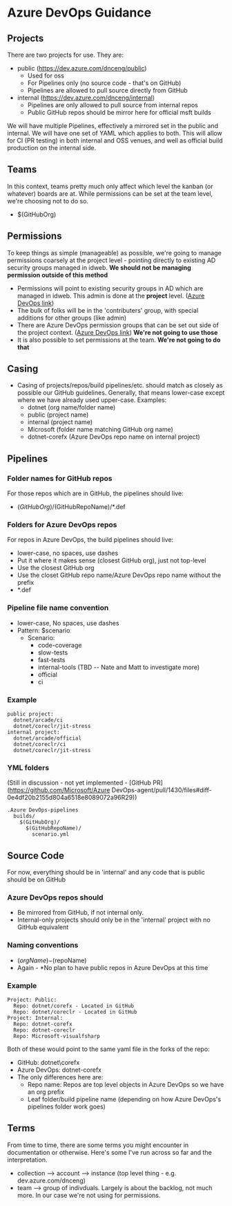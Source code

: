 # Azure DevOps Guidance

## Projects

There are two projects for use.  They are:

- public (https://dev.azure.com/dnceng/public)
  - Used for oss
  - For Pipelines only  (no source code - that's on GitHub)
  - Pipelines are allowed to pull source directly from GitHub
- internal  (https://dev.azure.com/dnceng/internal)
  - Pipelines are only allowed to pull source from internal repos
  - Public GitHub repos should be mirror here for official msft builds

We will have multiple Pipelines, effectively a mirrored set in the public and internal. We will have one set of YAML which applies to both. This will allow for CI (PR testing) in both internal and OSS venues, and well as official build production on the internal side.

## Teams

In this context, teams pretty much only affect which level the kanban (or whatever) boards are at.  While permissions can be set at the team level, we're choosing not to do so.

- $(GitHubOrg)

## Permissions

To keep things as simple (manageable) as possible, we're going to manage permissions coarsely at the project level - pointing directly to existing AD security groups managed in idweb.  **We should not be managing permission outside of this method**

- Permissions will point to existing security groups in AD which are managed in idweb.  This admin is done at the **project** level.  ([Azure DevOps link](https://dev.azure.com/dnceng/internal/_admin/_security))
- The bulk of folks will be in the 'contributers' group, with special additions for other groups (like admin)
- There are Azure DevOps permission groups that can be set out side of the project context. ([Azure DevOps link](https://dev.azure.com/dnceng/_admin/_security))   **We're not going to use those**
- It is also possible to set permissions at the team.  **We're not going to do that**

## Casing

- Casing of projects/repos/build pipelines/etc. should match as closely as possible our GitHub guidelines.  Generally, that means lower-case except where we have already used upper-case.  Examples:
  - dotnet (org name/folder name)
  - public (project name)
  - internal (project name)
  - Microsoft (folder name matching GitHub org name)
  - dotnet-corefx (Azure DevOps repo name on internal project)

## Pipelines

### Folder names for GitHub repos

For those repos which are in GitHub, the pipelines should live:

- $(GitHubOrg)/$(GitHubRepoName)/*.def

### Folders for Azure DevOps repos

For repos in Azure DevOps, the build pipelines should live:

- lower-case, no spaces, use dashes
- Put it where it makes sense (closest GitHub org), just not top-level
- Use the closest GitHub org
- Use the closet GitHub repo name/Azure DevOps repo name without the prefix
- *.def

### Pipeline file name convention

- lower-case, No spaces, use dashes
- Pattern: $scenario
  - Scenario:
    - code-coverage
    - slow-tests
    - fast-tests
    - internal-tools (TBD -- Nate and Matt to investigate more)
    - official
    - ci

### Example

```TEXT
public project:
  dotnet/arcade/ci
  dotnet/coreclr/jit-stress
internal project:
  dotnet/arcade/official
  dotnet/coreclr/ci
  dotnet/coreclr/jit-stress
```

### YML folders

(Still in discussion - not yet implemented - [GitHub PR](https://github.com/Microsoft/Azure DevOps-agent/pull/1430/files#diff-0e4df20b2155d804a6518e8089072a96R29))

```TEXT
.Azure DevOps-pipelines
  builds/
    $(GitHubOrg)/
      $(GitHubRepoName)/
        scenario.yml
```

## Source Code

For now, everything should be in 'internal' and any code that is public should be on GitHub

### Azure DevOps repos should

- Be mirrored from GitHub, if not internal only.
- Internal-only projects should only be in the 'internal' project with no GitHub equivalent

### Naming conventions

- $(orgName)-$(repoName)
- Again - *No plan to have public repos in Azure DevOps at this time

### Example

```TEXT
Project: Public:
  Repo: dotnet/corefx - Located in GitHub
  Repo: dotnet/coreclr - Located in GitHub
Project: Internal:
  Repo: dotnet-corefx
  Repo: dotnet-coreclr
  Repo: Microsoft-visualfsharp
```

Both of these would point to the same yaml file in the forks of the repo:

- GitHub: dotnet\corefx
- Azure DevOps: dotnet-corefx
- The only differences here are:
  - Repo name: Repos are top level objects in Azure DevOps so we have an org prefix
  - Leaf folder/build pipeline name (depending on how Azure DevOps's pipelines folder work goes)

## Terms

From time to time, there are some terms you might encounter in documentation or otherwise.  Here's some I've run across so far and the interpretation.

- collection --> account --> instance (top level thing - e.g. dev.azure.com/dnceng)
- team --> group of indivduals.  Largely is about the backlog, not much more.  In our case we're not using for permissions.